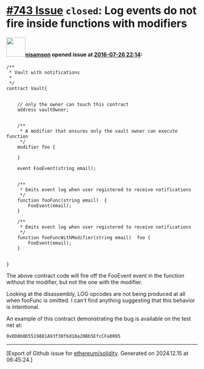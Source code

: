 # [\#743 Issue](https://github.com/ethereum/solidity/issues/743) `closed`: Log events do not fire inside functions with modifiers

#### <img src="https://avatars.githubusercontent.com/u/7771080?u=53a491557a1d827ec5b73819759cb2622d6a71c5&v=4" width="50">[nisamson](https://github.com/nisamson) opened issue at [2016-07-26 22:14](https://github.com/ethereum/solidity/issues/743):

```
/**
 * Vault with notifications
 * 
 */
contract Vault{


    // only the owner can touch this contract
    address vaultOwner;


    /**
     * A modifier that ensures only the vault owner can execute function
     */
    modifier foo {

    }

    event FooEvent(string email);


    /**
     * Emits event log when user registered to receive notifications
     */
    function fooFunc(string email)  {
        FooEvent(email);
    }

    /**
     * Emits event log when user registered to receive notifications
     */
    function fooFuncWithModifier(string email)  foo {
        FooEvent(email);
    }


}
```

The above contract code will fire off the FooEvent event in the function without the modifier, but not the one with the modifier. 

Looking at the disassembly, LOG opcodes are not being produced at all when fooFunc is omitted. I can't find anything suggesting that this behavior is intentional.

An example of this contract demonstrating the bug is available on the test net at:

```
0xDD8b0D5519881A93f30f6d18a20Bb5EfcCFa0095
```





-------------------------------------------------------------------------------



[Export of Github issue for [ethereum/solidity](https://github.com/ethereum/solidity). Generated on 2024.12.15 at 06:45:24.]
